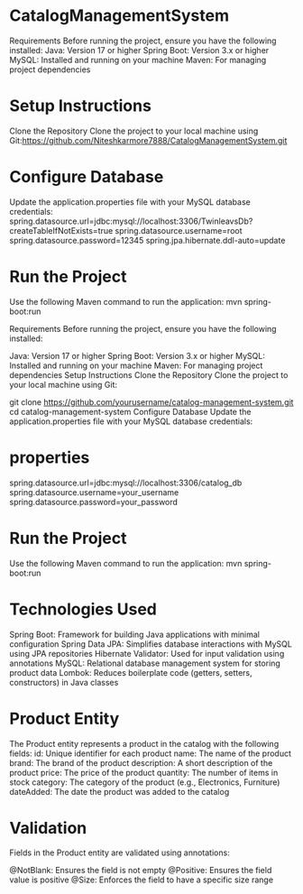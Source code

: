﻿# CatalogManagementSystem
 Requirements
Before running the project, ensure you have the following installed:
Java: Version 17 or higher
Spring Boot: Version 3.x or higher
MySQL: Installed and running on your machine
Maven: For managing project dependencies

# Setup Instructions
Clone the Repository
Clone the project to your local machine using Git:https://github.com/Niteshkarmore7888/CatalogManagementSystem.git

# Configure Database
Update the application.properties file with your MySQL database credentials:
spring.datasource.url=jdbc:mysql://localhost:3306/TwinleavsDb?createTableIfNotExists=true
spring.datasource.username=root
spring.datasource.password=12345
spring.jpa.hibernate.ddl-auto=update

# Run the Project
Use the following Maven command to run the application:
mvn spring-boot:run

Requirements
Before running the project, ensure you have the following installed:

Java: Version 17 or higher
Spring Boot: Version 3.x or higher
MySQL: Installed and running on your machine
Maven: For managing project dependencies
Setup Instructions
Clone the Repository
Clone the project to your local machine using Git:


git clone https://github.com/yourusername/catalog-management-system.git
cd catalog-management-system
Configure Database
Update the application.properties file with your MySQL database credentials:

# properties

spring.datasource.url=jdbc:mysql://localhost:3306/catalog_db
spring.datasource.username=your_username
spring.datasource.password=your_password

# Run the Project
Use the following Maven command to run the application:
mvn spring-boot:run

# Technologies Used
Spring Boot: Framework for building Java applications with minimal configuration
Spring Data JPA: Simplifies database interactions with MySQL using JPA repositories
Hibernate Validator: Used for input validation using annotations
MySQL: Relational database management system for storing product data
Lombok: Reduces boilerplate code (getters, setters, constructors) in Java classes

# Product Entity
The Product entity represents a product in the catalog with the following fields:
id: Unique identifier for each product
name: The name of the product
brand: The brand of the product
description: A short description of the product
price: The price of the product
quantity: The number of items in stock
category: The category of the product (e.g., Electronics, Furniture)
dateAdded: The date the product was added to the catalog

# Validation
Fields in the Product entity are validated using annotations:

@NotBlank: Ensures the field is not empty
@Positive: Ensures the field value is positive
@Size: Enforces the field to have a specific size range

